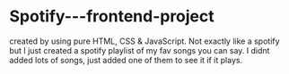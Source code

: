 # Spotify---frontend-project
created by using pure HTML, CSS & JavaScript.
Not exactly like a spotify but I just created a spotify playlist of my fav songs you can say.
I didnt added lots of songs, just added one of them to see it if it plays.

